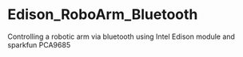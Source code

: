 # Edison_RoboArm_Bluetooth
Controlling a robotic arm via bluetooth using Intel Edison module and sparkfun PCA9685
